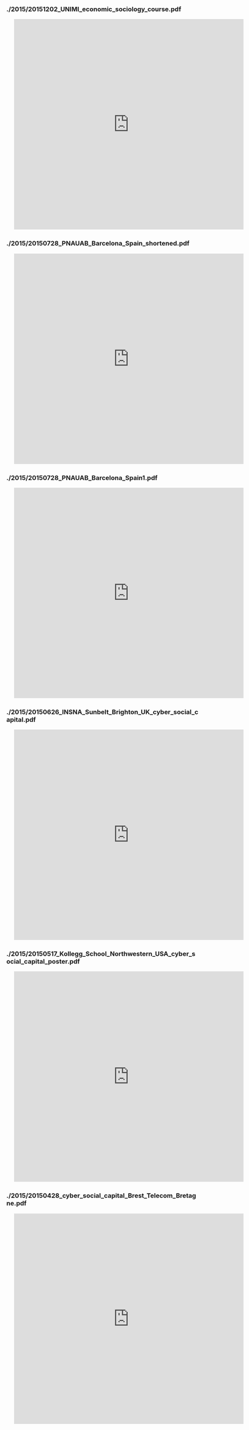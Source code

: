 
### ./2015/20151202_UNIMI_economic_sociology_course.pdf

<object data="./2015/20151202_UNIMI_economic_sociology_course.pdf" type="application/pdf" frameborder="0" width="600px" height="550px" style="padding: 20px;">
    <embed src="https://docs.google.com/viewer?url=https://github.com/akbaritabar/presentations/raw/main/docs/./2015/20151202_UNIMI_economic_sociology_course.pdf&embedded=true" width="600px" height="550px"/>
</object>

### ./2015/20150728_PNAUAB_Barcelona_Spain_shortened.pdf

<object data="./2015/20150728_PNAUAB_Barcelona_Spain_shortened.pdf" type="application/pdf" frameborder="0" width="600px" height="550px" style="padding: 20px;">
    <embed src="https://docs.google.com/viewer?url=https://github.com/akbaritabar/presentations/raw/main/docs/./2015/20150728_PNAUAB_Barcelona_Spain_shortened.pdf&embedded=true" width="600px" height="550px"/>
</object>

### ./2015/20150728_PNAUAB_Barcelona_Spain1.pdf

<object data="./2015/20150728_PNAUAB_Barcelona_Spain1.pdf" type="application/pdf" frameborder="0" width="600px" height="550px" style="padding: 20px;">
    <embed src="https://docs.google.com/viewer?url=https://github.com/akbaritabar/presentations/raw/main/docs/./2015/20150728_PNAUAB_Barcelona_Spain1.pdf&embedded=true" width="600px" height="550px"/>
</object>

### ./2015/20150626_INSNA_Sunbelt_Brighton_UK_cyber_social_capital.pdf

<object data="./2015/20150626_INSNA_Sunbelt_Brighton_UK_cyber_social_capital.pdf" type="application/pdf" frameborder="0" width="600px" height="550px" style="padding: 20px;">
    <embed src="https://docs.google.com/viewer?url=https://github.com/akbaritabar/presentations/raw/main/docs/./2015/20150626_INSNA_Sunbelt_Brighton_UK_cyber_social_capital.pdf&embedded=true" width="600px" height="550px"/>
</object>

### ./2015/20150517_Kollegg_School_Northwestern_USA_cyber_social_capital_poster.pdf

<object data="./2015/20150517_Kollegg_School_Northwestern_USA_cyber_social_capital_poster.pdf" type="application/pdf" frameborder="0" width="600px" height="550px" style="padding: 20px;">
    <embed src="https://docs.google.com/viewer?url=https://github.com/akbaritabar/presentations/raw/main/docs/./2015/20150517_Kollegg_School_Northwestern_USA_cyber_social_capital_poster.pdf&embedded=true" width="600px" height="550px"/>
</object>

### ./2015/20150428_cyber_social_capital_Brest_Telecom_Bretagne.pdf

<object data="./2015/20150428_cyber_social_capital_Brest_Telecom_Bretagne.pdf" type="application/pdf" frameborder="0" width="600px" height="550px" style="padding: 20px;">
    <embed src="https://docs.google.com/viewer?url=https://github.com/akbaritabar/presentations/raw/main/docs/./2015/20150428_cyber_social_capital_Brest_Telecom_Bretagne.pdf&embedded=true" width="600px" height="550px"/>
</object>
